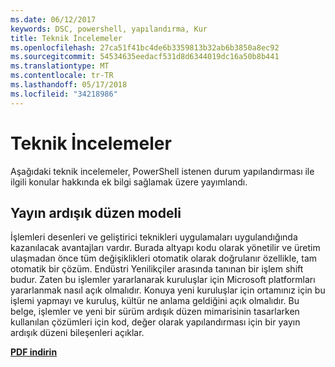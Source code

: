 ```yaml
---
ms.date: 06/12/2017
keywords: DSC, powershell, yapılandırma, Kur
title: Teknik İncelemeler
ms.openlocfilehash: 27ca51f41bc4de6b3359813b32ab6b3850a8ec92
ms.sourcegitcommit: 54534635eedacf531d8d6344019dc16a50b8b441
ms.translationtype: MT
ms.contentlocale: tr-TR
ms.lasthandoff: 05/17/2018
ms.locfileid: "34218986"
---
```

# <a name="whitepapers"></a>Teknik İncelemeler

Aşağıdaki teknik incelemeler, PowerShell istenen durum yapılandırması ile ilgili konular hakkında ek bilgi sağlamak üzere yayımlandı.

## <a name="the-release-pipeline-model"></a>Yayın ardışık düzen modeli
İşlemleri desenleri ve geliştirici teknikleri uygulamaları uygulandığında kazanılacak avantajları vardır. Burada altyapı kodu olarak yönetilir ve üretim ulaşmadan önce tüm değişiklikleri otomatik olarak doğrulanır özellikle, tam otomatik bir çözüm. Endüstri Yenilikçiler arasında tanınan bir işlem shift budur. Zaten bu işlemler yararlanarak kuruluşlar için Microsoft platformları yararlanmak nasıl açık olmalıdır. Konuya yeni kuruluşlar için ortamınız için bu işlemi yapmayı ve kuruluş, kültür ne anlama geldiğini açık olmalıdır. Bu belge, işlemler ve yeni bir sürüm ardışık düzen mimarisinin tasarlarken kullanılan çözümleri için kod, değer olarak yapılandırması için bir yayın ardışık düzeni bileşenleri açıklar.

**[PDF indirin](http://aka.ms/thereleasepipelinemodelpdf)**